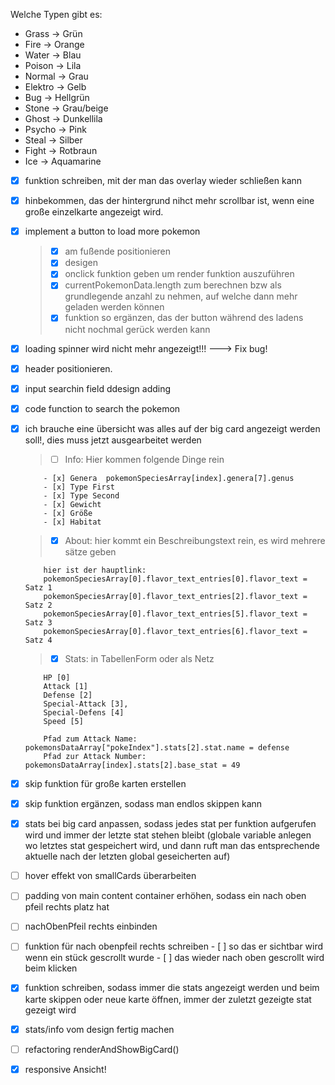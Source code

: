 Welche Typen gibt es:

- Grass -> Grün
- Fire -> Orange
- Water -> Blau
- Poison -> Lila
- Normal -> Grau
- Elektro -> Gelb
- Bug -> Hellgrün
- Stone -> Grau/beige
- Ghost -> Dunkellila
- Psycho -> Pink
- Steal -> Silber
- Fight -> Rotbraun
- Ice -> Aquamarine

- [x] funktion schreiben, mit der man das overlay wieder schließen kann
- [x] hinbekommen, das der hintergrund nihct mehr scrollbar ist, wenn eine große einzelkarte angezeigt wird.
- [x] implement a button to load more pokemon
  > - [x] am fußende positionieren
  > - [x] desigen
  > - [x] onclick funktion geben um render funktion auszuführen
  > - [x] currentPokemonData.length zum berechnen bzw als grundlegende anzahl zu nehmen, auf welche dann mehr geladen werden können
  > - [x] funktion so ergänzen, das der button während des ladens nicht nochmal gerück werden kann
- [x] loading spinner wird nicht mehr angezeigt!!! ---> Fix bug!
- [x] header positionieren.
- [x] input searchin field ddesign adding
- [x] code function to search the pokemon
- [x] ich brauche eine übersicht was alles auf der big card angezeigt werden soll!, dies muss jetzt ausgearbeitet werden

  > - [ ] Info: Hier kommen folgende Dinge rein

          - [x] Genera  pokemonSpeciesArray[index].genera[7].genus
          - [x] Type First
          - [x] Type Second
          - [x] Gewicht
          - [x] Größe
          - [x] Habitat

  > - [x] About: hier kommt ein Beschreibungstext rein, es wird mehrere sätze geben

          hier ist der hauptlink:
          pokemonSpeciesArray[0].flavor_text_entries[0].flavor_text = Satz 1
          pokemonSpeciesArray[0].flavor_text_entries[2].flavor_text = Satz 2
          pokemonSpeciesArray[0].flavor_text_entries[5].flavor_text = Satz 3
          pokemonSpeciesArray[0].flavor_text_entries[6].flavor_text = Satz 4

  > - [x] Stats: in TabellenForm oder als Netz

          HP [0]
          Attack [1]
          Defense [2]
          Special-Attack [3],
          Special-Defens [4]
          Speed [5]

          Pfad zum Attack Name: pokemonsDataArray["pokeIndex"].stats[2].stat.name = defense
          Pfad zur Attack Number: pokemonsDataArray[index].stats[2].base_stat = 49

- [x] skip funktion für große karten erstellen
- [x] skip funktion ergänzen, sodass man endlos skippen kann
- [x] stats bei big card anpassen, sodass jedes stat per funktion aufgerufen wird und immer der letzte stat stehen bleibt (globale variable anlegen wo letztes stat gespeichert wird, und dann ruft man das entsprechende aktuelle nach der letzten global geseicherten auf)
- [ ] hover effekt von smallCards überarbeiten
- [ ] padding von main content container erhöhen, sodass ein nach oben pfeil rechts platz hat
- [ ] nachObenPfeil rechts einbinden
- [ ] funktion für nach obenpfeil rechts schreiben - [ ] so das er sichtbar wird wenn ein stück gescrollt wurde - [ ] das wieder nach oben gescrollt wird beim klicken
- [x] funktion schreiben, sodass immer die stats angezeigt werden und beim karte skippen oder neue karte öffnen, immer der zuletzt gezeigte stat gezeigt wird
- [x] stats/info vom design fertig machen
- [ ] refactoring renderAndShowBigCard()
- [x] responsive Ansicht!
